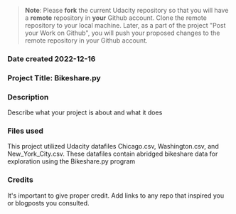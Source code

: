 >**Note**: Please **fork** the current Udacity repository so that you will have a **remote** repository in **your** Github account. Clone the remote repository to your local machine. Later, as a part of the project "Post your Work on Github", you will push your proposed changes to the remote repository in your Github account.

### Date created 2022-12-16


### Project Title: Bikeshare.py


### Description
Describe what your project is about and what it does

### Files used
This project utilized Udacity datafiles Chicago.csv, Washington.csv, and New_York_City.csv.
These datafiles contain abridged bikeshare data for exploration using the Bikeshare.py program

### Credits
It's important to give proper credit. Add links to any repo that inspired you or blogposts you consulted.

